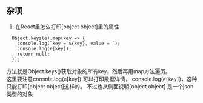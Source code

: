 ## 杂项
1. 在React里怎么打印[object object]里的属性
```
  Object.keys(e).map(key => {
    console.log(`key = ${key}, value = `);
    console.log(e[key]);
    return null;
  });
```
方法就是Object.keys()获取对象的所有key，然后再用map方法遍历。  
这里要注意console.log(e[key]) 可以打印数据详情， console.log(`e[key]`)，这种只能打印[object object]这样的。 不过也从侧面说明[object object] 是一个json类型的对象
